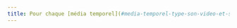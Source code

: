 ```yaml
---
title: Pour chaque [média temporel](#media-temporel-type-son-video-et-synchronise) qui dispose d'une piste de sous-titres synchronisés ou d'une audiodescription, les fonctionnalités de contrôle de ces alternatives sont-elles présentées au même niveau que les [fonctionnalités principales](#fonctionnalites-principales-d-un-media-temporel) ?
---
```

